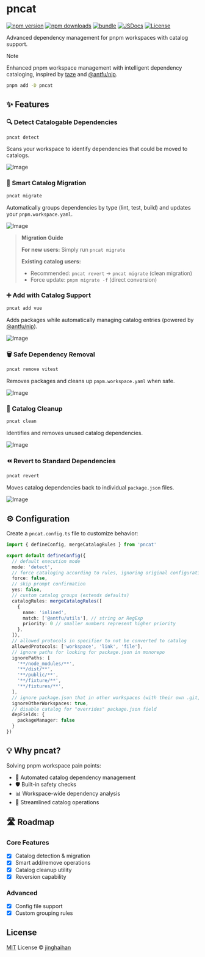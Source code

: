 # pncat

[![npm version][npm-version-src]][npm-version-href]
[![npm downloads][npm-downloads-src]][npm-downloads-href]
[![bundle][bundle-src]][bundle-href]
[![JSDocs][jsdocs-src]][jsdocs-href]
[![License][license-src]][license-href]

Advanced dependency management for pnpm workspaces with catalog support.

> [!NOTE]
> Enhanced pnpm workspace management with intelligent dependency cataloging, inspired by [taze](https://github.com/antfu-collective/taze) and [@antfu/nip](https://github.com/antfu/nip).

```bash
pnpm add -D pncat
```

## ✨ Features

### 🔍 Detect Catalogable Dependencies

```bash
pncat detect
```

Scans your workspace to identify dependencies that could be moved to catalogs.

![Image](/assets/detect.png)

### 🚀 Smart Catalog Migration

```bash
pncat migrate
```

Automatically groups dependencies by type (lint, test, build) and updates your `pnpm.workspace.yaml`.

![Image](/assets/migrate.png)

> **Migration Guide**
>
> **For new users:** Simply run `pncat migrate`
>
> **Existing catalog users:**
> - Recommended: `pncat revert` → `pncat migrate` (clean migration)
> - Force update: `pnpm migrate -f` (direct conversion)

### ➕ Add with Catalog Support

```bash
pncat add vue
```

Adds packages while automatically managing catalog entries (powered by [@antfu/nip](https://github.com/antfu/nip)).

![Image](/assets/add.png)

### 🗑️ Safe Dependency Removal

```bash
pncat remove vitest
```

Removes packages and cleans up `pnpm.workspace.yaml` when safe.

![Image](/assets/remove.png)

### 🧹 Catalog Cleanup

```bash
pncat clean
```

Identifies and removes unused catalog dependencies.

![Image](/assets/clean.png)

### ⏪ Revert to Standard Dependencies

```bash
pncat revert
```

Moves catalog dependencies back to individual `package.json` files.

![Image](/assets/revert.png)

## ⚙️ Configuration

Create a `pncat.config.ts` file to customize behavior:

```ts
import { defineConfig, mergeCatalogRules } from 'pncat'

export default defineConfig({
  // default execution mode
  mode: 'detect',
  // force cataloging according to rules, ignoring original configurations
  force: false,
  // skip prompt confirmation
  yes: false,
  // custom catalog groups (extends defaults)
  catalogRules: mergeCatalogRules([
    {
      name: 'inlined',
      match: ['@antfu/utils'], // string or RegExp
      priority: 0 // smaller numbers represent higher priority
    },
  ]),
  // allowed protocols in specifier to not be converted to catalog
  allowedProtocols: ['workspace', 'link', 'file'],
  // ignore paths for looking for package.json in monorepo
  ignorePaths: [
    '**/node_modules/**',
    '**/dist/**',
    '**/public/**',
    '**/fixture/**',
    '**/fixtures/**',
  ],
  // ignore package.json that in other workspaces (with their own .git,pnpm-workspace.yaml,etc.)
  ignoreOtherWorkspaces: true,
  // disable catalog for "overrides" package.json field
  depFields: {
    packageManager: false
  }
})
```

## 💡 Why pncat?

Solving pnpm workspace pain points:
- 🔄 Automated catalog dependency management
- 🛡️ Built-in safety checks
- 📊 Workspace-wide dependency analysis
- 🧩 Streamlined catalog operations

## 🛣️ Roadmap

### Core Features
- [x] Catalog detection & migration
- [x] Smart add/remove operations
- [x] Catalog cleanup utility
- [x] Reversion capability

### Advanced
- [x] Config file support
- [x] Custom grouping rules

## License

[MIT](./LICENSE) License © [jinghaihan](https://github.com/jinghaihan)

<!-- Badges -->

[npm-version-src]: https://img.shields.io/npm/v/pncat?style=flat&colorA=080f12&colorB=1fa669
[npm-version-href]: https://npmjs.com/package/pncat
[npm-downloads-src]: https://img.shields.io/npm/dm/pncat?style=flat&colorA=080f12&colorB=1fa669
[npm-downloads-href]: https://npmjs.com/package/pncat
[bundle-src]: https://img.shields.io/bundlephobia/minzip/pncat?style=flat&colorA=080f12&colorB=1fa669&label=minzip
[bundle-href]: https://bundlephobia.com/result?p=pncat
[license-src]: https://img.shields.io/badge/license-MIT-blue.svg?style=flat&colorA=080f12&colorB=1fa669
[license-href]: https://github.com/jinghaihan/pncat/LICENSE
[jsdocs-src]: https://img.shields.io/badge/jsdocs-reference-080f12?style=flat&colorA=080f12&colorB=1fa669
[jsdocs-href]: https://www.jsdocs.io/package/pncat
